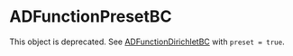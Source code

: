 # ADFunctionPresetBC

This object is deprecated. See [ADFunctionDirichletBC](/ADFunctionDirichletBC.md) with `preset = true`.
